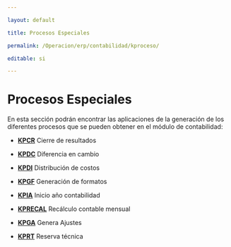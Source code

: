 ---
layout: default
title: Procesos Especiales
permalink: /Operacion/erp/contabilidad/kproceso/
editable: si
---

# Procesos Especiales

En esta sección podrán encontrar las aplicaciones de la generación de los diferentes procesos que se pueden obtener en el módulo de contabilidad:

- [**KPCR**](http://docs.oasiscom.com/Operacion/erp/contabilidad/kproceso/kpcr) Cierre de resultados  
- [**KPDC**](http://docs.oasiscom.com/Operacion/erp/contabilidad/kproceso/kpdc) Diferencia en cambio  
- [**KPDI**](http://docs.oasiscom.com/Operacion/erp/contabilidad/kproceso/kpdi) Distribución de costos  
- [**KPGF**](http://docs.oasiscom.com/Operacion/erp/contabilidad/kproceso/kpgf) Generación de formatos  
- [**KPIA**](http://docs.oasiscom.com/Operacion/erp/contabilidad/kproceso/kpia) Inicio año contabilidad  
- [**KPRECAL**](http://docs.oasiscom.com/Operacion/erp/contabilidad/kproceso/kprecal) Recálculo contable mensual  
- [**KPGA**](http://docs.oasiscom.com/Operacion/erp/contabilidad/kproceso/kpga) Genera Ajustes  
- [**KPRT**](http://docs.oasiscom.com/Operacion/erp/contabilidad/kproceso/kprt) Reserva técnica

